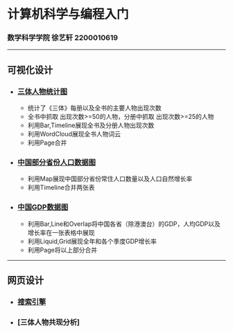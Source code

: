 # 计算机科学与编程入门
### 数学科学学院 徐艺轩 2200010619

---

## 可视化设计
+ ### [三体人物统计图](https://light-abyss.github.io/Homework/可视化设计/三体人物统计/三体人物统计图.html)
    * 统计了《三体》每册以及全书的主要人物出现次数
    * 全书中抓取 出现次数>=50的人物，分册中抓取 出现次数>=25的人物
    * 利用Bar,Timeline展现全书及分册人物出现次数
    * 利用WordCloud展现全书人物词云
    * 利用Page合并
+ ### [中国部分省份人口数据图](https://light-abyss.github.io/Homework/可视化设计/中国人口地图/中国部分省份人口图.html)
    * 利用Map展现中国部分省份常住人口数量以及人口自然增长率
    * 利用Timeline合并两张表
+ ### [中国GDP数据图](https://light-abyss.github.io/Homework/可视化设计/中国GDP数据/中国GDP数据图.html)
    * 利用Bar,Line和Overlap将中国各省（除港澳台）的GDP，人均GDP以及增长率在一张表格中展现
    * 利用Liquid,Grid展现全年和各个季度GDP增长率
    * 利用Page将以上部分合并

---

## 网页设计
+ ### [搜索引擎](https://light-abyss.github.io/Homework/网页设计/搜索引擎/搜索引擎.html)
+ ### [三体人物共现分析]

